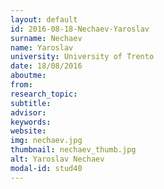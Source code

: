 ```yaml
---
layout: default 
id: 2016-08-18-Nechaev-Yaroslav
surname: Nechaev
name: Yaroslav
university: University of Trento
date: 18/08/2016
aboutme: 
from: 
research_topic: 
subtitle: 
advisor: 
keywords: 
website: 
img: nechaev.jpg
thumbnail: nechaev_thumb.jpg
alt: Yaroslav Nechaev
modal-id: stud40
---
```


